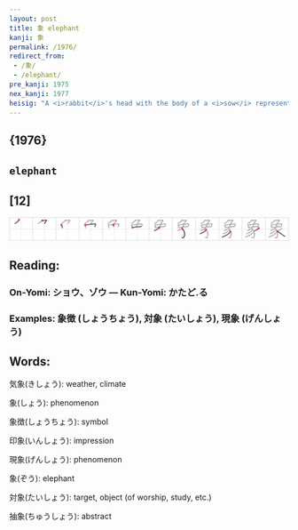 ```yaml
---
layout: post
title: 象 elephant
kanji: 象
permalink: /1976/
redirect_from:
 - /象/
 - /elephant/
pre_kanji: 1975
nex_kanji: 1977
heisig: "A <i>rabbit</i>'s head with the body of a <i>sow</i> represents an <b>elephant</b>. Little wonder that the kanji also means &quot;phenomenon&quot;!"
---
```


## {1976}

## `elephant`

## [12]

<div class="stroke"><img src="../images/E8B1A1.png" /></div>

## Reading:

### On-Yomi: ショウ、ゾウ &mdash; Kun-Yomi: かたど.る

### Examples: 象徴 (しょうちょう), 対象 (たいしょう), 現象 (げんしょう)

## Words:

気象(きしょう): weather, climate

象(しょう): phenomenon

象徴(しょうちょう): symbol

印象(いんしょう): impression

現象(げんしょう): phenomenon

象(ぞう): elephant

対象(たいしょう): target, object (of worship, study, etc.)

抽象(ちゅうしょう): abstract
